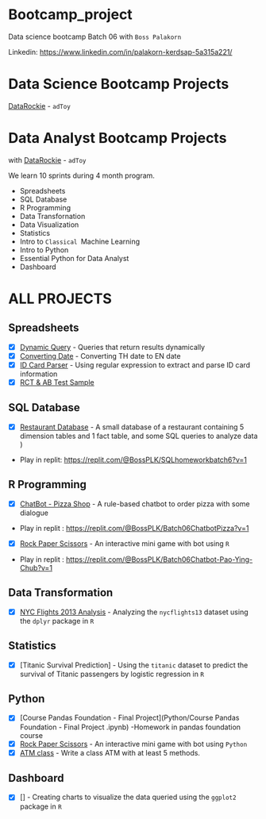 # Bootcamp_project

Data science bootcamp Batch 06 with `Boss Palakorn` 

Linkedin: https://www.linkedin.com/in/palakorn-kerdsap-5a315a221/

# Data Science Bootcamp Projects
[DataRockie](https://datarockie.com/)  -   `adToy`
# Data Analyst Bootcamp Projects
with [DataRockie](https://datarockie.com/)  -   `adToy`

We learn 10 sprints during 4 month program. 

- Spreadsheets
- SQL Database
- R Programming 
- Data Transfornation
- Data Visualization
- Statistics
- Intro to `Classical `Machine Learning
- Intro to  Python 
- Essential Python  for Data Analyst
- Dashboard


# ALL PROJECTS   

## Spreadsheets
- [x] [Dynamic Query](https://github.com/bosspalakorn/bootcamp_project/blob/main/Spreadsheets/Project%20Dynamic%20Query.pdf)  -  Queries that return results dynamically  
- [x] [Converting Date](https://github.com/bosspalakorn/bootcamp_project/blob/main/Spreadsheets/Project%20Convert%20TH%20to%20EN%20Date.pdf) - Converting TH date to EN date
- [x] [ID Card Parser](https://github.com/bosspalakorn/bootcamp_project/blob/main/Spreadsheets/Project%20ID%20Card%20Parser.pdf) - Using regular expression to extract and parse ID card information
- [x] [RCT & AB Test Sample](https://github.com/bosspalakorn/bootcamp_project/blob/main/Spreadsheets/Project%20RCT%20%26%20AB%20Test%20Sample%20.pdf)

## SQL Database
- [x] [Restaurant Database](SQL/DB_for_Restaurant.sql) - A small database of a restaurant containing 5 dimension tables and 1 fact table, and some SQL queries to analyze data ) 

- Play in replit: https://replit.com/@BossPLK/SQLhomeworkbatch6?v=1

## R Programming
- [x] [ChatBot - Pizza Shop](R/Chat_bot-Order_pizza.r) - A rule-based chatbot to order pizza with some dialogue   

- Play in replit : https://replit.com/@BossPLK/Batch06ChatbotPizza?v=1  
      
- [x] [Rock Paper Scissors](R/Rock-Paper-Scissors.r) - An interactive mini game with bot using `R`

- Play in replit : https://replit.com/@BossPLK/Batch06Chatbot-Pao-Ying-Chub?v=1
      
## Data Transformation
- [x] [NYC Flights 2013 Analysis](https://datalore.jetbrains.com/notebook/30R19BcMF2Y3FhTuOoGFr7/4Q21HGzMCft1LxNGxJsrBK/) - Analyzing the `nycflights13` dataset using the `dplyr` package in `R`

## Statistics
- [x] [Titanic Survival Prediction] - Using the `titanic` dataset to predict the survival of Titanic passengers by logistic regression in `R`

## Python 
- [x] [Course Pandas Foundation - Final Project](Python/Course Pandas Foundation - Final Project .ipynb) -Homework in pandas foundation course  
- [x] [Rock Paper Scissors](https://datalore.jetbrains.com/notebook/30R19BcMF2Y3FhTuOoGFr7/EIgyCWPzjBSbhl7glM8zgG/) - An interactive mini game with bot using `Python`
- [x] [ATM class](https://datalore.jetbrains.com/notebook/30R19BcMF2Y3FhTuOoGFr7/xVEMuXDWSAgWc2NkLUdiOk/) - Write a class ATM with at least 5 methods.

## Dashboard
- [x] [] - Creating charts to visualize the data queried using the `ggplot2` package in `R`




